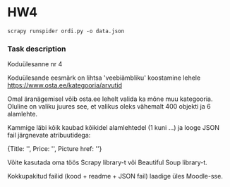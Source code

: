 # HW4


```
scrapy runspider ordi.py -o data.json
```

### Task description

Koduülesanne nr 4

Koduülesande eesmärk on lihtsa 'veebiämbliku' koostamine lehele
https://www.osta.ee/kategooria/arvutid

Omal äranägemisel võib osta.ee lehelt valida ka mõne muu kategooria. Oluline on valiku juures see, et valikus oleks vähemalt 400 objekti ja 6 alamlehte.

Kammige läbi kõik kaubad kõikidel alamlehtedel (1 kuni ...) ja looge JSON fail järgnevate atribuutidega:

{Title: '', Price: '', Picture href: ''}

Võite kasutada oma töös Scrapy library-t või Beautiful Soup library-t.


Kokkupakitud failid (kood + readme + JSON fail) laadige üles Moodle-sse.